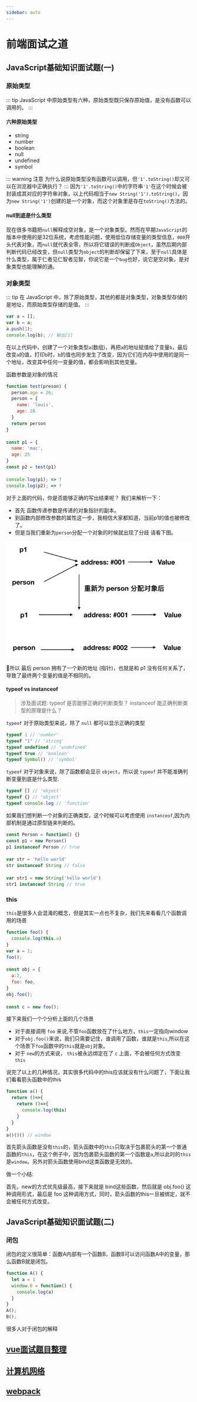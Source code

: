 ```yaml
---
sidebar: auto
---
```

# 前端面试之道

## JavaScript基础知识面试题(一)

### 原始类型

::: tip
JavaScript 中原始类型有六种，原始类型既只保存原始值，是没有函数可以调用的。
:::

#### 六种原始类型
* string
* number
* boolean
* null
* undefined
* symbol

::: warning 注意
为什么说原始类型没有函数可以调用，但`'1'.toString()`却又可以在浏览器中正确执行？
:::
因为`'1'.toString()`中的字符串`'1'`在这个时候会被封装成其对应的字符串对象，以上代码相当于`new String('1').toString()`，因为`new String('1')`创建的是一个对象，而这个对象里是存在`toString()`方法的。

#### null到底是什么类型
现在很多书籍把`null`解释成空对象，是一个对象类型。然而在早期`JavaScript`的版本中使用的是32位系统，考虑性能问题，使用低位存储变量的类型信息，`000`开头代表对象，而`null`就代表全零，所以将它错误的判断成`Object`，虽然后期内部判断代码已经改变，但`null`类型为`object`的判断却保留了下来，至于`null`具体是什么类型，属于仁者见仁智者见智，你说它是一个`bug`也好，说它是空对象，是对象类型也能理解的通。

### 对象类型
::: tip
在 JavaScript 中，除了原始类型，其他的都是对象类型，对象类型存储的是地址，而原始类型存储的是值。
:::
```js
var a = [];
var b = a;
a.push(1);
console.log(b); // 输出[1]
```
在以上代码中，创建了一个对象类型`a`(数组)，再把`a`的地址赋值给了变量`b`，最后改变`a`的值，打印`b`时，`b`的值也同步发生了改变，因为它们在内存中使用的是同一个地址，改变其中任何一变量的值，都会影响到其他变量。

函数参数是对象的情况

```js
function test(preson) {
  person.age = 26;
  person = {
    name: 'louis',
    age: 28
  }
  return person
}

const p1 = {
  name: 'mac',
  age: 25
}
const p2 = test(p1)

console.log(p1); => ?
console.log(p2); => ?
```

对于上面的代码，你是否能够正确的写出结果呢？ 我们来解析一下：

- 首先 函数传递参数是传递的对象指针的副本。
- 到函数内部修改参数的属性这一步，我相信大家都知道，当前p1的值也被修改了。
- 但是当我们重新为`person`分配一个对象的时候就出现了分歧 请看下图。

![参数是对象类型](../images/interview/01.png)

所以 最后 person 拥有了一个新的地址 (指针)，也就是和 p1 没有任何关系了，导致了最终两个变量的值是不相同的。

#### typeof vs instanceof

> 涉及面试题: typeof 是否能够正确的判断类型？ instanceof 能正确判断类型的原理是什么？

`typeof` 对于原始类型来说，除了 `null` 都可以显示正确的类型

```js
typeof 1 // 'number'
typeof "1" // 'string'
typeof undefined // 'undefined'
typeof true // 'boolean'
typeof Symbol() // 'symbol'
```

`typeof` 对于对象来说，除了函数都会显示 `object`，所以说 `typeof` 并不能准确判断变量到底是什么类型.

```js
typeof [] // 'object'
typeof {} // 'object'
typeof console.log // 'function'
```

如果我们想判断一个对象的正确类型，这个时候可以考虑使用 `instanceof`,因为内部机制是通过原型链来判断的。

```js
const Person = function() {}
const p1 = new Person()
p1 instanceof Person // true

var str = 'hello world'
str instanceof String // false

var str1 = new String('hello world')
str1 instanceof String // true
```

### this

`this`是很多人会混淆的概念，但是其实一点也不复杂，我们先来看看几个函数调用的场景
```js
function foo() {
  console.log(this.a)
}
var a = 1;
foo();

const obj = {
  a:2,
  foo: foo,
}
obj.foo();

const c = new foo();
```

接下来我们一个个分析上面的几个场景
- 对于直接调用 `foo` 来说,不管`foo`函数放在了什么地方，`this`一定指向window
- 对于`obj.foo()`来说，我们只需要记住，谁调用了函数，谁就是`this`,所以在这个场景下`foo`函数中的`this`就是`obj`对象。
- 对于 `new`的方式来说， `this`被永远绑定在了 `c` 上面，不会被任何方式改变 `this`

说完了以上的几种情况，其实很多代码中的this应该就没有什么问题了，下面让我们看看箭头函数中的this

```js
function a() {
  return ()=>{
    return ()=>{
      console.log(this)
    }
  }
}
a()()() // window
```

首先箭头函数是没有`this`的，箭头函数中的`this`只取决于包裹箭头的第一个普通函数的`this`，在这个例子中，因为包裹箭头函数的第一个函数是`a`,所以此时的`this`是`window`。另外对箭头函数使用bind这类函数是无效的。

做一个小结:

首先，new的方式优先级最高，接下来就是 bind这些函数，然后就是 obj.foo() 这种调用形式，最后是 foo 这种调用方式，同时，箭头函数的this一旦被绑定，就不会被任何方式改变。


## JavaScript基础知识面试题(二)

### 闭包

闭包的定义很简单：函数A内部有一个函数B，函数B可以访问函数A中的变量，那么函数B就是闭包。

```js
function A() {
  let a = 1
  window.B = function() {
    console.log(a)
  }
}
A();
B();
```

很多人对于闭包的解释

## [vue面试题目整理](./vue.md)
## [计算机网络](./计算机网络.md)
## [webpack](./webpack.md)
